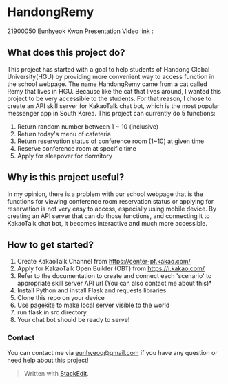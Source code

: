 
# HandongRemy

21900050 Eunhyeok Kwon
Presentation Video link : 

## What does this project do?
This project has started with a goal to help students of Handong Global University(HGU) by providing more convenient way to access function in the school webpage. 
The name HandongRemy came from a cat called Remy that lives in HGU. Because like the cat that lives around, I wanted this project to be very accessible to the students.
For that reason, I chose to create an API skill server for KakaoTalk chat bot, which is the most popular messenger app in South Korea.
This project can currently do 5 functions:
1. Return random number between 1 ~ 10 (inclusive)
2. Return today's menu of cafeteria
3. Return reservation status of conference room (1~10) at given time
4. Reserve conference room at specific time
5. Apply for sleepover for dormitory

## Why is this project useful?
In my opinion, there is a problem with our school webpage that is the functions for viewing conference room reservation status or applying for reservation is not very easy to access, especially using mobile device. By creating an API server that can do those functions, and connecting it to KakaoTalk chat bot, it becomes interactive and much more accessible.

## How to get started?
1. Create KakaoTalk Channel from https://center-pf.kakao.com/
2. Apply for KakaoTalk Open Builder (OBT) from https://i.kakao.com/
3. Refer to the documentation to create and connect each 'scenario' to appropriate skill server API url (You can also contact me about this)*
4. Install Python and install Flask and requests libraries
5. Clone this repo on your device
6. Use [pagekite](https://pagekite.net/downloads) to make local server visible to the world
7. run flask in src directory
8. Your chat bot should be ready to serve!

### Contact
You can contact me via eunhyeoq@gmail.com if you have any question or need help about this project!

> Written with [StackEdit](https://stackedit.io/).

